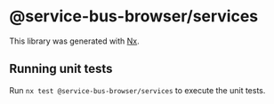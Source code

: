 # @service-bus-browser/services

This library was generated with [Nx](https://nx.dev).

## Running unit tests

Run `nx test @service-bus-browser/services` to execute the unit tests.

